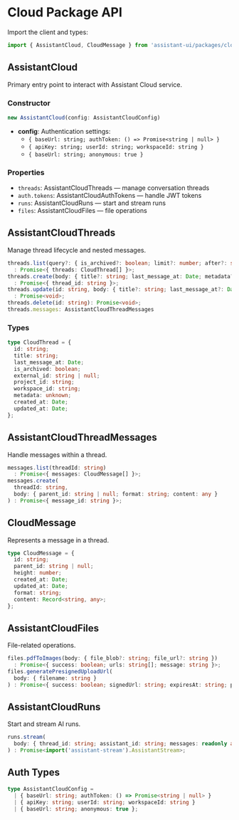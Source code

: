  # Cloud Package API

 Import the client and types:
 ```ts
 import { AssistantCloud, CloudMessage } from 'assistant-ui/packages/cloud';
 ```

 ## AssistantCloud
 Primary entry point to interact with Assistant Cloud service.

 ### Constructor
 ```ts
 new AssistantCloud(config: AssistantCloudConfig)
 ```
 - **config**: Authentication settings:
   - `{ baseUrl: string; authToken: () => Promise<string | null> }`
   - `{ apiKey: string; userId: string; workspaceId: string }`
   - `{ baseUrl: string; anonymous: true }`

 ### Properties
 - `threads`: AssistantCloudThreads — manage conversation threads
 - `auth.tokens`: AssistantCloudAuthTokens — handle JWT tokens
 - `runs`: AssistantCloudRuns — start and stream runs
 - `files`: AssistantCloudFiles — file operations

 ## AssistantCloudThreads
 Manage thread lifecycle and nested messages.

 ```ts
 threads.list(query?: { is_archived?: boolean; limit?: number; after?: string })
   : Promise<{ threads: CloudThread[] }>;
 threads.create(body: { title?: string; last_message_at: Date; metadata?: unknown; external_id?: string })
   : Promise<{ thread_id: string }>;
 threads.update(id: string, body: { title?: string; last_message_at?: Date; metadata?: unknown; is_archived?: boolean })
   : Promise<void>;
 threads.delete(id: string): Promise<void>;
 threads.messages: AssistantCloudThreadMessages
 ```

 ### Types
 ```ts
 type CloudThread = {
   id: string;
   title: string;
   last_message_at: Date;
   is_archived: boolean;
   external_id: string | null;
   project_id: string;
   workspace_id: string;
   metadata: unknown;
   created_at: Date;
   updated_at: Date;
 };
 ```

 ## AssistantCloudThreadMessages
 Handle messages within a thread.

 ```ts
 messages.list(threadId: string)
   : Promise<{ messages: CloudMessage[] }>;
 messages.create(
   threadId: string,
   body: { parent_id: string | null; format: string; content: any }
 ) : Promise<{ message_id: string }>;
 ```

 ## CloudMessage
 Represents a message in a thread.

 ```ts
 type CloudMessage = {
   id: string;
   parent_id: string | null;
   height: number;
   created_at: Date;
   updated_at: Date;
   format: string;
   content: Record<string, any>;
 };
 ```

 ## AssistantCloudFiles
 File-related operations.

 ```ts
 files.pdfToImages(body: { file_blob?: string; file_url?: string })
   : Promise<{ success: boolean; urls: string[]; message: string }>;
 files.generatePresignedUploadUrl(
   body: { filename: string }
 ) : Promise<{ success: boolean; signedUrl: string; expiresAt: string; publicUrl: string }>;
 ```

 ## AssistantCloudRuns
 Start and stream AI runs.

 ```ts
 runs.stream(
   body: { thread_id: string; assistant_id: string; messages: readonly any[] }
 ) : Promise<import('assistant-stream').AssistantStream>;
 ```

 ## Auth Types
 ```ts
 type AssistantCloudConfig =
   | { baseUrl: string; authToken: () => Promise<string | null> }
   | { apiKey: string; userId: string; workspaceId: string }
   | { baseUrl: string; anonymous: true };
 ```